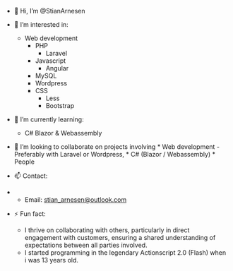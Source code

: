 - 👋 Hi, I’m @StianArnesen
- 👀 I’m interested in:
     * Web development
        * PHP
          * Laravel
        * Javascript
          * Angular
        * MySQL
        * Wordpress
        * CSS
          * Less
          * Bootstrap
        
- 🌱 I’m currently learning: 
    * C# Blazor & Webassembly

- 💞️ I’m looking to collaborate on projects involving
      * Web development - Preferably with Laravel or Wordpress,
      * C# (Blazor / Webassembly)
      * People

- 📫 Contact:
-   * Email: stian_arnesen@outlook.com
    
- ⚡ Fun fact:
  - I thrive on collaborating with others, particularly in direct engagement with customers, ensuring a shared understanding of expectations between all parties involved.
  - I started programming in the legendary Actionscript 2.0 (Flash) when i was 13 years old.

<!---
StianArnesen/StianArnesen is a ✨ special ✨ repository because its `README.md` (this file) appears on your GitHub profile.
You can click the Preview link to take a look at your changes.
--->
